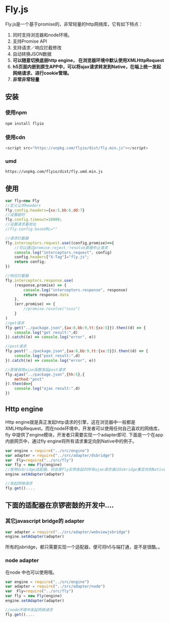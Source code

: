 # Fly.js

Fly.js是一个基于promise的，非常轻量的http网络库，它有如下特点：

1. 同时支持浏览器和node环境。
2. 支持Promise API
3. 支持请求／响应拦截修改
4. 自动转换JSON数据
5. **可以随意切换底层http engine， 在浏览器环境中默认使用XMLHttpRequest**
6. **h5页面内嵌到原生APP中，可以将ajax请求转发到Native，在端上统一发起网络请求、进行cookie管理。**
7. **非常非常轻量**

## 安装

### 使用npm

```shell
npm install flyio
```

### 使用cdn

```javascript
<script src="https://unpkg.com/flyio/dist/fly.min.js"></script>
```

### umd

```html
https://unpkg.com/flyio/dist/fly.umd.min.js
```

## 使用

```javascript
var fly=new Fly
//定义公共headers
fly.config.headers={xx:5,bb:6,dd:7}
//设置超时
fly.config.timeout=10000;
//设置请求基地址
//fly.config.baseURL=""

//请求拦截器
fly.interceptors.request.use((config,promise)=>{
    //可以通过promise.reject／resolve直接中止请求
    console.log("interceptors.request", config)
    config.headers["X-Tag"]="fly.js";
    return config;
})

//响应拦截器
fly.interceptors.response.use(
    (response,promise) => {
        console.log("interceptors.response", response)
        return response.data
    },
    (err,promise) => {
        //promise.resolve("ssss")
    }
)
//get请求
fly.get("../package.json",{aa:8,bb:9,tt:{xx:5}}).then((d) => {
    console.log("get result:",d)
}).catch((e) => console.log("error", e))

//post请求
fly.post("../package.json",{aa:8,bb:9,tt:{xx:5}}).then((d) => {
    console.log("post result:",d)
}).catch((e) => console.log("error", e))

//直接调用ajax函数发起post请求
fly.ajax("../package.json",{hh:5},{
    method:"post"
}).then(d=>{
    console.log("ajax result:",d)
})
```



## Http engine

Http engine就是真正发起http请求的引擎，这在浏览器中一般都是XMLHttpRequest。而在node环境中，开发者可以使用任何自己喜欢的网络库，fly 中提供了engine模块，开发者只需要实现一个adapter即可. 下面是一个在app内嵌网页中，通过fly engine将所有请求重定向到Native中的例子。

```javascript
var engine = require("../src/engine")
var adapter = require("../src/adapter/dsbridge")
var  Fly=require("../src/fly")
var fly = new Fly(engine)
//使用dsbridge适配器，将会使fly实例发起的所有ajax请求通过dsbridge重定向到Native上
engine.setAdapter(adapter) 

//发起网络请求
fly.get()....
```



## 下面的适配器在京锣密鼓的开发中....

### 其它javascript bridge的 adapter

```javascript
var adapter = require("../src/adapter/webviewjsbridge")
engine.setAdapter(adapter) 
```

所有的jsbridge，都只需要实现一个适配器，便可将h5与端打通，是不是很酷。。



### node adapter 

在node 中也可以使用哦。

```javascript
var engine = require("../src/engine")
var adapter = require("../src/adapter/node")
var  Fly=require("../src/fly")
var fly = new Fly(engine)
engine.setAdapter(adapter) 

//node环境中发起网络请求
fly.get()....
```

